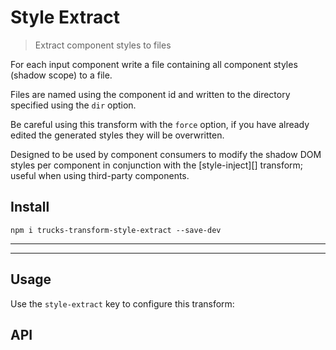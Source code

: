 # Style Extract

> Extract component styles to files

For each input component write a file containing all component styles (shadow scope) to a file.

Files are named using the component id and written to the directory specified using the `dir` option.

Be careful using this transform with the `force` option, if you have already edited the generated styles they will be overwritten.

Designed to be used by component consumers to modify the shadow DOM styles per component in conjunction with the [style-inject][] transform; useful when using third-party components.

## Install

```
npm i trucks-transform-style-extract --save-dev
```

***
<!-- @toc -->
***

## Usage

Use the `style-extract` key to configure this transform:

<? @source {javascript=s/(\.\.\/)+lib\/index/trucks-compiler/gm} usage.js ?>


## API

<? @exec mkapi src/index.js --level=3 ?>

<? @include ../../../documents/license.md ?>
<? @include ../../../documents/links.md ?>
